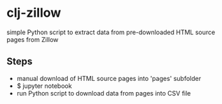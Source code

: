 # clj-zillow
simple Python script to extract data from pre-downloaded HTML source pages from Zillow

## Steps
- manual download of HTML source pages into 'pages' subfolder
- $ jupyter notebook
- run Python script to download data from pages into CSV file 
